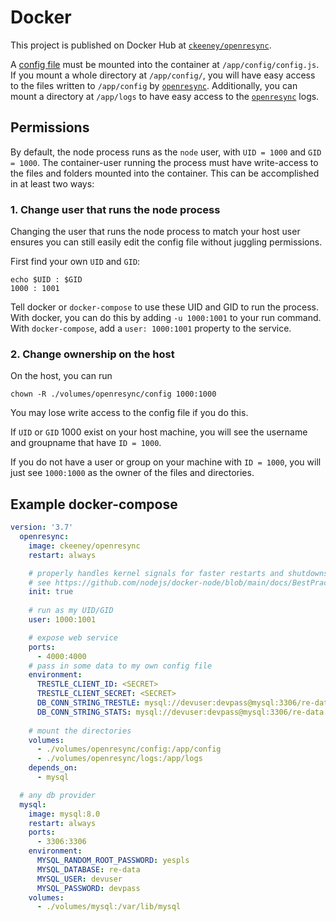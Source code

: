 # Docker

This project is published on Docker Hub at [`ckeeney/openresync`](https://hub.docker.com/repository/docker/ckeeney/openresync).  

A [config file](https://github.com/tylercollier/openresync#configuration) must be mounted into the container at `/app/config/config.js`.  If you mount a whole directory at `/app/config/`, you will have easy access to the files written to `/app/config` by [`openresync`](https://github.com/tylercollier/openresync).  Additionally, you can mount a directory at `/app/logs` to have easy access to the [`openresync`](https://github.com/tylercollier/openresync) logs.  

## Permissions
By default, the node process runs as the `node` user, with `UID = 1000` and `GID = 1000`.  The container-user running the process must have write-access to the files and folders mounted into the container.  This can be accomplished in at least two ways:

### 1. Change user that runs the node process
Changing the user that runs the node process to match your host user ensures you can still easily edit the config file without juggling permissions.

First find your own `UID` and `GID`:
```shell
echo $UID : $GID
1000 : 1001
```

Tell docker or `docker-compose` to use these UID and GID to run the process.  With docker, you can do this by adding `-u 1000:1001` to your run command.  With `docker-compose`, add a `user: 1000:1001` property to the service.

### 2. Change ownership on the host
On the host, you can run
```shell
chown -R ./volumes/openresync/config 1000:1000
```

You may lose write access to the config file if you do this.

If `UID` or `GID` 1000 exist on your host machine, you will see the username and groupname that have `ID = 1000`.

If you do not have a user or group on your machine with `ID = 1000`, you will just see `1000:1000` as the owner of the files and directories.


## Example docker-compose
```yaml
version: '3.7'
  openresync:
    image: ckeeney/openresync
    restart: always

    # properly handles kernel signals for faster restarts and shutdowns.  
    # see https://github.com/nodejs/docker-node/blob/main/docs/BestPractices.md#handling-kernel-signals 
    init: true
    
    # run as my UID/GID
    user: 1000:1001

    # expose web service
    ports:
      - 4000:4000
    # pass in some data to my own config file 
    environment: 
      TRESTLE_CLIENT_ID: <SECRET>
      TRESTLE_CLIENT_SECRET: <SECRET>
      DB_CONN_STRING_TRESTLE: mysql://devuser:devpass@mysql:3306/re-data
      DB_CONN_STRING_STATS: mysql://devuser:devpass@mysql:3306/re-data
      
    # mount the directories
    volumes:
      - ./volumes/openresync/config:/app/config
      - ./volumes/openresync/logs:/app/logs
    depends_on:
      - mysql

  # any db provider 
  mysql:
    image: mysql:8.0
    restart: always
    ports:
      - 3306:3306
    environment:
      MYSQL_RANDOM_ROOT_PASSWORD: yespls
      MYSQL_DATABASE: re-data
      MYSQL_USER: devuser
      MYSQL_PASSWORD: devpass
    volumes:
      - ./volumes/mysql:/var/lib/mysql
```
